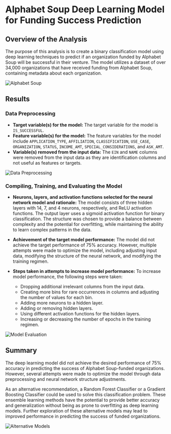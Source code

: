 # Alphabet Soup Deep Learning Model for Funding Success Prediction

## Overview of the Analysis

The purpose of this analysis is to create a binary classification model using deep learning techniques to predict if an organization funded by Alphabet Soup will be successful in their venture. The model utilizes a dataset of over 34,000 organizations that have received funding from Alphabet Soup, containing metadata about each organization.

![Alphabet Soup](alphabet_soup_image.png)

## Results

### Data Preprocessing

- **Target variable(s) for the model:** The target variable for the model is `IS_SUCCESSFUL`.
- **Feature variable(s) for the model:** The feature variables for the model include `APPLICATION_TYPE`, `AFFILIATION`, `CLASSIFICATION`, `USE_CASE`, `ORGANIZATION`, `STATUS`, `INCOME_AMT`, `SPECIAL_CONSIDERATIONS`, and `ASK_AMT`.
- **Variable(s) removed from the input data:** The `EIN` and `NAME` columns were removed from the input data as they are identification columns and not useful as features or targets.

![Data Preprocessing](data_preprocessing_image.png)

### Compiling, Training, and Evaluating the Model

- **Neurons, layers, and activation functions selected for the neural network model and rationale:** The model consists of three hidden layers with 14, 7, and 4 neurons, respectively, and ReLU activation functions. The output layer uses a sigmoid activation function for binary classification. The structure was chosen to provide a balance between complexity and the potential for overfitting, while maintaining the ability to learn complex patterns in the data.

- **Achievement of the target model performance:** The model did not achieve the target performance of 75% accuracy. However, multiple attempts were made to optimize the model, including adjusting input data, modifying the structure of the neural network, and modifying the training regimen.

- **Steps taken in attempts to increase model performance:** To increase model performance, the following steps were taken:

  - Dropping additional irrelevant columns from the input data.
  - Creating more bins for rare occurrences in columns and adjusting the number of values for each bin.
  - Adding more neurons to a hidden layer.
  - Adding or removing hidden layers.
  - Using different activation functions for the hidden layers.
  - Increasing or decreasing the number of epochs in the training regimen.

![Model Evaluation](model_evaluation_image.png)

## Summary

The deep learning model did not achieve the desired performance of 75% accuracy in predicting the success of Alphabet Soup-funded organizations. However, several attempts were made to optimize the model through data preprocessing and neural network structure adjustments.

As an alternative recommendation, a Random Forest Classifier or a Gradient Boosting Classifier could be used to solve this classification problem. These ensemble learning methods have the potential to provide better accuracy and generalization without being as prone to overfitting as deep learning models. Further exploration of these alternative models may lead to improved performance in predicting the success of funded organizations.

![Alternative Models](alternative_models_image.png)
